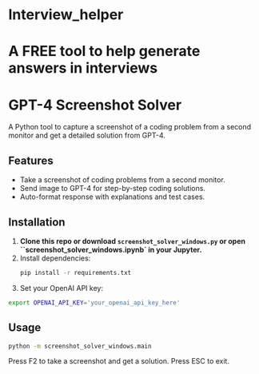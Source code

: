 # Interview_helper
# A FREE tool to help generate answers in interviews

# GPT-4 Screenshot Solver

A Python tool to capture a screenshot of a coding problem from a second monitor and get a detailed solution from GPT-4.

## Features
- Take a screenshot of coding problems from a second monitor.
- Send image to GPT-4 for step-by-step coding solutions.
- Auto-format response with explanations and test cases.

## Installation

1. **Clone this repo or download `screenshot_solver_windows.py` or open ``screenshot_solver_windows.ipynb` in your Jupyter.**
2. Install dependencies:
   ```bash
   pip install -r requirements.txt
   ```
3. Set your OpenAI API key:
  ```bash
  export OPENAI_API_KEY='your_openai_api_key_here'
  ```
## Usage
  ```bash
  python -m screenshot_solver_windows.main
  ```
Press F2 to take a screenshot and get a solution.
Press ESC to exit.
